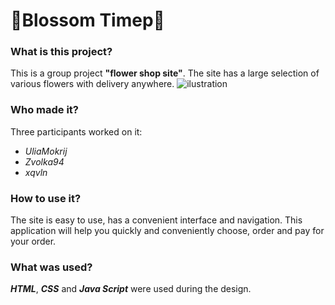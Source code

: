 # 🌸Blossom Timep🌸
### What is this project?
This is a group project __"flower shop site"__. The site has a large selection of various flowers with delivery anywhere.
 ![ilustration](https://as1.ftcdn.net/v2/jpg/04/62/58/74/1000_F_462587458_pxEWZHjBu7r8CfrQxjpUJyuPsFUIMMlN.jpg)
### Who made it?
Three participants worked on it:
* *UliaMokrij*
* *Zvolka94*
* *xqvln*
### How to use it?
The site is easy to use, has a convenient interface and navigation. This application will help you quickly and conveniently choose, order and pay for your order.
### What was used?
*__HTML__*, *__CSS__* and *__Java Script__* were used during the design.
